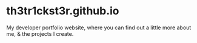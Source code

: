 # th3tr1ckst3r.github.io

My developer portfolio website, where you can find out a little more about me, & the projects I create. 
